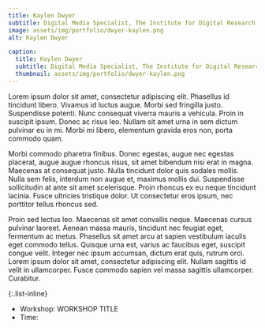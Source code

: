 ```yaml
---
title: Kaylen Dwyer
subtitle: Digital Media Specialist, The Institute for Digital Research in the Humanities, University of Kansas
image: assets/img/portfolio/dwyer-kaylen.png
alt: Kaylen Dwyer

caption:
  title: Kaylen Dwyer
  subtitle: Digital Media Specialist, The Institute for Digital Research in the Humanities, University of Kansas
  thumbnail: assets/img/portfolio/dwyer-kaylen.png
---
```

Lorem ipsum dolor sit amet, consectetur adipiscing elit. Phasellus id tincidunt libero. Vivamus id luctus augue. Morbi sed fringilla justo. Suspendisse potenti. Nunc consequat viverra mauris a vehicula. Proin in suscipit ipsum. Donec ac risus leo. Nullam sit amet urna in sem dictum pulvinar eu in mi. Morbi mi libero, elementum gravida eros non, porta commodo quam.

Morbi commodo pharetra finibus. Donec egestas, augue nec egestas placerat, augue augue rhoncus risus, sit amet bibendum nisi erat in magna. Maecenas at consequat justo. Nulla tincidunt dolor quis sodales mollis. Nulla sem felis, interdum non augue et, maximus mollis dui. Suspendisse sollicitudin at ante sit amet scelerisque. Proin rhoncus ex eu neque tincidunt lacinia. Fusce ultricies tristique dolor. Ut consectetur eros ipsum, nec porttitor tellus rhoncus sed.

Proin sed lectus leo. Maecenas sit amet convallis neque. Maecenas cursus pulvinar laoreet. Aenean massa mauris, tincidunt nec feugiat eget, fermentum ac metus. Phasellus sit amet arcu at sapien vestibulum iaculis eget commodo tellus. Quisque urna est, varius ac faucibus eget, suscipit congue velit. Integer nec ipsum accumsan, dictum erat quis, rutrum orci. Lorem ipsum dolor sit amet, consectetur adipiscing elit. Nullam sagittis id velit in ullamcorper. Fusce commodo sapien vel massa sagittis ullamcorper. Curabitur.

{:.list-inline}
- Workshop: WORKSHOP TITLE
- Time: 
